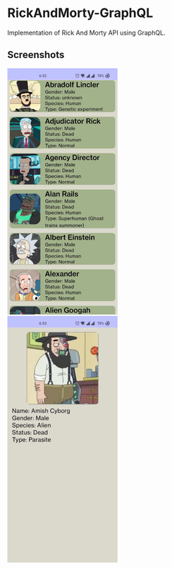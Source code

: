 # RickAndMorty-GraphQL
Implementation of Rick And Morty API using GraphQL.

## Screenshots
<img src="Images/img_1.jpg" width="250"> &nbsp; &nbsp; &nbsp; <img src="Images/img_2.jpg" width="250"> 
